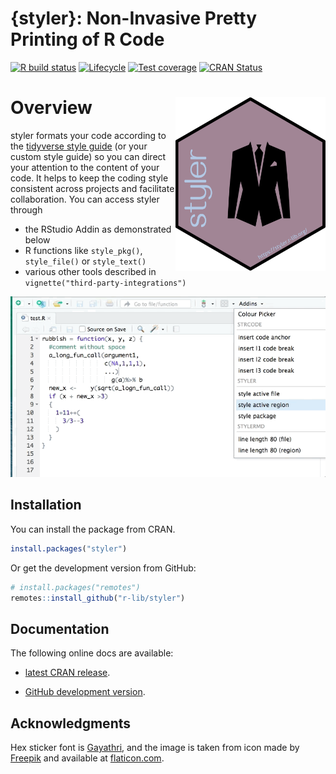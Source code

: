 
<!-- README.md is generated from README.Rmd. Please edit that file -->

# {styler}: Non-Invasive Pretty Printing of R Code

<!-- badges: start -->

[![R build
status](https://github.com/r-lib/styler/workflows/R-CMD-check/badge.svg)](https://github.com/r-lib/styler/actions)
[![Lifecycle](https://img.shields.io/badge/lifecycle-stable-brightgreen.svg)](https://lifecycle.r-lib.org/articles/stages.html)
[![Test
coverage](https://codecov.io/gh/r-lib/styler/branch/main/graph/badge.svg)](https://app.codecov.io/gh/r-lib/styler?branch=main)
[![CRAN
Status](https://www.r-pkg.org/badges/version/styler)](https://cran.r-project.org/package=styler)

<!-- badges: end -->

# Overview <img src="man/figures/logo.png" align="right" width="240" />

styler formats your code according to the [tidyverse style
guide](https://style.tidyverse.org) (or your custom style guide) so you
can direct your attention to the content of your code. It helps to keep
the coding style consistent across projects and facilitate
collaboration. You can access styler through

- the RStudio Addin as demonstrated below
- R functions like `style_pkg()`, `style_file()` or `style_text()`
- various other tools described in
  `vignette("third-party-integrations")`

<img src="https://raw.githubusercontent.com/lorenzwalthert/some_raw_data/master/styler_0.1.gif" width="650px" />

## Installation

You can install the package from CRAN.

``` r
install.packages("styler")
```

Or get the development version from GitHub:

``` r
# install.packages("remotes")
remotes::install_github("r-lib/styler")
```

## Documentation

The following online docs are available:

- [latest CRAN release](https://styler.r-lib.org).

- [GitHub development version](https://styler.r-lib.org/dev/).

## Acknowledgments

Hex sticker font is
[Gayathri](https://fonts.google.com/specimen/Gayathri), and the image is
taken from icon made by [Freepik](https://www.freepik.com) and available
at
[flaticon.com](https://www.flaticon.com/free-icon/suit-and-tie-outfit_25978?term=suit&page=1&position=2&origin=search&related_id=25978).

